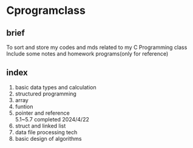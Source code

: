 # Cprogramclass

## brief

To sort and store my codes and mds related to my C Programming class
Include some notes and homework programs(only for reference)  

## index

1. basic data types and calculation  
2. structured programming  
3. array  
4. funtion  
5. pointer and reference  
    5.1\~5.7 completed 2024\/4\/22  
6. struct and linked list  
7. data file processing tech  
8. basic design of algorithms
